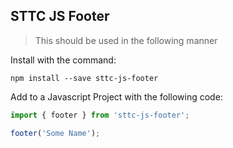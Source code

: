 ## STTC JS Footer

> This should be used in the following manner

Install with the command:

```
npm install --save sttc-js-footer
```

Add to a Javascript Project with the following code:

```javascript
import { footer } from 'sttc-js-footer';

footer('Some Name');
```